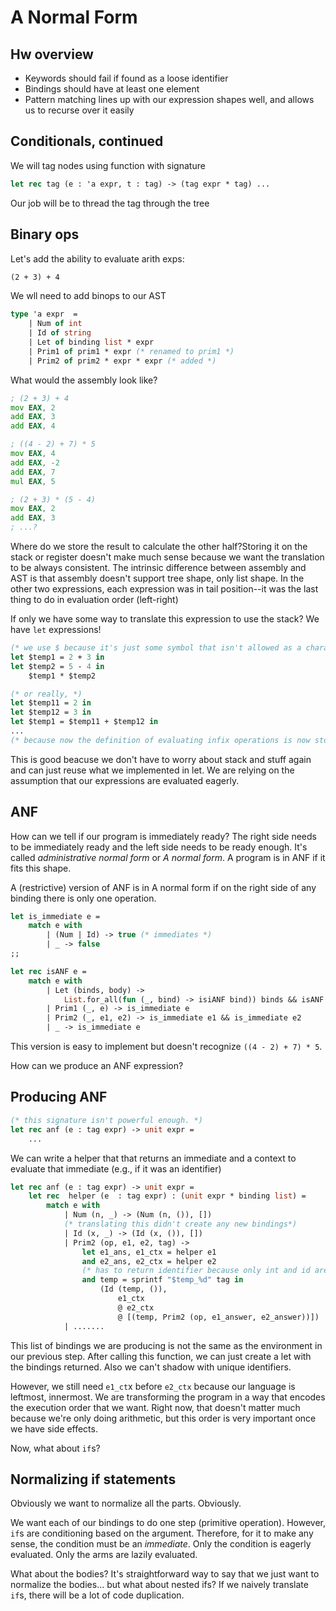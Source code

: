 # A Normal Form

## Hw overview

* Keywords should fail if found as a loose identifier
* Bindings should have at least one element
* Pattern matching lines up with our expression shapes well, and allows us to recurse over it easily

## Conditionals, continued

We will tag nodes using function with signature

```ocaml
let rec tag (e : 'a expr, t : tag) -> (tag expr * tag) ...
```

Our job will be to thread the tag through the tree

## Binary ops

Let's add the ability to evaluate arith exps:

```txt
(2 + 3) + 4
```

We wll need to add binops to our AST

```ocaml
type 'a expr  =
    | Num of int
    | Id of string
    | Let of binding list * expr
    | Prim1 of prim1 * expr (* renamed to prim1 *)
    | Prim2 of prim2 * expr * expr (* added *)
```

What would the assembly look like?

```asm
; (2 + 3) + 4
mov EAX, 2
add EAX, 3
add EAX, 4

; ((4 - 2) + 7) * 5
mov EAX, 4
add EAX, -2
add EAX, 7
mul EAX, 5

; (2 + 3) * (5 - 4)
mov EAX, 2
add EAX, 3
; ...?
```
Where do we store the result to calculate the other half?Storing it on the stack or register doesn't make much sense because we want the translation to be always consistent. The intrinsic difference between  assembly and AST is that assembly doesn't support tree shape, only list shape. In the other two expressions, each expression was in tail position--it was the last thing to do in evaluation order (left-right)

If only we have some way to translate this expression to use the stack? We have `let` expressions!

```ocaml
(* we use $ because it's just some symbol that isn't allowed as a character in our identifiers in our language. This guarantees no collisions *)
let $temp1 = 2 + 3 in
let $temp2 = 5 - 4 in
    $temp1 * $temp2

(* or really, *)
let $temp11 = 2 in
let $temp12 = 3 in
let $temp1 = $temp11 + $temp12 in
...
(* because now the definition of evaluating infix operations is now store the left and right in a let *)
```

This is good beacuse we don't have to worry about stack and stuff again and can just reuse what we implemented in let. We are relying on the assumption that our expressions are evaluated eagerly.

## ANF

How can we tell if our program is immediately ready? The right side needs to be immediately ready and the left side needs to be ready enough. It's called *administrative normal form* or *A normal form*. A program is in ANF if it fits this shape.

A (restrictive) version of ANF is in A normal form if on the right side of any binding there is only one operation.

```ocaml
let is_immediate e =
    match e with
        | (Num | Id) -> true (* immediates *)
        | _ -> false
;;

let rec isANF e =
    match e with
        | Let (binds, body) ->
            List.for_all(fun (_, bind) -> isiANF bind)) binds && isANF body
        | Prim1 (_, e) -> is_immediate e
        | Prim2 (_, e1, e2) -> is_immediate e1 && is_immediate e2
        | _ -> is_immediate e
```

This version is easy to implement but doesn't recognize `((4 - 2) + 7) * 5`.

How can we produce an ANF expression?

## Producing ANF

```ocaml
(* this signature isn't powerful enough. *)
let rec anf (e : tag expr) -> unit expr =
    ...
```

We can write a helper that that returns an immediate and a context to evaluate that immediate (e.g., if it was an identifier)

```ocaml
let rec anf (e : tag expr) -> unit expr =
    let rec  helper (e  : tag expr) : (unit expr * binding list) =
        match e with
            | Num (n, _) -> (Num (n, ()), [])
            (* translating this didn't create any new bindings*)
            | Id (x, _) -> (Id (x, ()), [])
            | Prim2 (op, e1, e2, tag) ->
                let e1_ans, e1_ctx = helper e1
                and e2_ans, e2_ctx = helper e2
                (* has to return identifier because only int and id are immediates, so let's make up a new identifier *)
                and temp = sprintf "$temp_%d" tag in
                    (Id (temp, ()),
                        e1_ctx
                        @ e2_ctx
                        @ [(temp, Prim2 (op, e1_answer, e2_answer))])
            | .......
```

This list of bindings we are producing is not the same as the environment in our previous step. After calling this function, we can just create a let with the bindings returned. Also we can't shadow with unique identifiers.

However, we still need `e1_ct`x before `e2_ctx` because our language is leftmost, innermost. We are transforming the program in a way that encodes the execution order that we want. Right now, that doesn't matter much because we're only doing arithmetic, but this order is very important once we have side effects.

Now, what about `if`s?

## Normalizing if statements

Obviously we want to normalize all the parts. Obviously.

We want each of our bindings to do one step (primitive operation). However, `if`s are conditioning based on the argument. Therefore, for it to make any sense, the condition must be an *immediate*. Only the condition is eagerly evaluated. Only the arms are lazily evaluated.

What about the bodies? It's straightforward way to say that we just want to normalize the bodies... but what about nested ifs? If we naively translate `if`s, there will be a lot of code duplication.